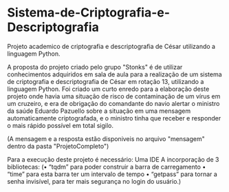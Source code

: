 # Sistema-de-Criptografia-e-Descriptografia
 Projeto academico de criptografia e descriptografia de César utilizando a linguagem Python.
 
A proposta do projeto criado pelo grupo "Stonks" é de utilizar conhecimentos adquiridos em sala de aula para a realização de um sistema de criptografia e descriptografia de César em rotação 13, utilizando a linguagem Python.
 Foi criado um curto enredo para a elaboração deste projeto onde havia uma situação de risco de contaminação de um vírus em um cruzeiro, e era de obrigação do comandante do navio alertar o ministro da saúde Eduardo Pazuello sobre a situação em uma mensagem automaticamente criptografada, e o ministro tinha que receber e responder o mais rápido possível em total sigilo.  

(A mensagem e a resposta estão disponiveis no arquivo "mensagem" dentro da pasta "ProjetoCompleto")
 
Para a execução deste projeto é necessário:
 Uma IDE 
 A incorporação de 3 bibliotecas:
  (•	“tqdm” para poder construir a barra de carregamento
  •	“time” para esta barra ter um intervalo de tempo
  •	“getpass” para tornar a senha invisível, para ter mais segurança no login do usuário.) 


